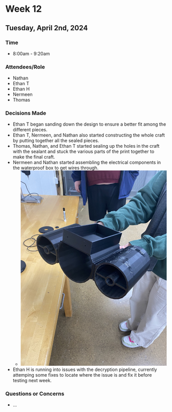 # Week 12
## Tuesday, April 2nd, 2024
### Time
- 8:00am - 9:20am
### Attendees/Role
- Nathan
- Ethan T
- Ethan H
- Nermeen
- Thomas
### Decisions Made
- Ethan T began sanding down the design to ensure a better fit among the different pieces.
- Ethan T, Nermeen, and Nathan also started constructing the whole craft by putting together all the sealed pieces.
- Thomas, Nathan, and Ethan T started sealing up the holes in the craft with the sealant and stuck the various parts of the print together to make the final craft.
- Nermeen and Nathan started assembling the electrical components in the waterproof box to get wires through.
    - ![Together](img/assembled.jpg)
- Ethan H is running into issues with the decryption pipeline, currently attemping some fixes to locate where the issue is and fix it before testing next week.
### Questions or Concerns
- ...